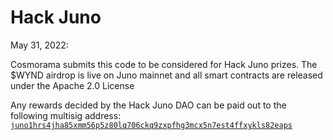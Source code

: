 # Hack Juno

May 31, 2022:

Cosmorama submits this code to be considered for Hack Juno prizes.
The $WYND airdrop is live on Juno mainnet and all smart contracts are released under the Apache 2.0 License

Any rewards decided by the Hack Juno DAO can be paid out to the following multisig address:
[`juno1hrs4jha85xmm56p5z80lq706ckq9zxpfhg3mcx5n7est4ffxykls82eaps`](https://daodao.zone/multisig/juno1hrs4jha85xmm56p5z80lq706ckq9zxpfhg3mcx5n7est4ffxykls82eaps)
